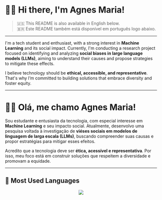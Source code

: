 # 👩‍💻 Hi there, I'm Agnes Maria!

> 🇺🇸 This README is also available in English below.  
> 🇧🇷 Este README também está disponível em português logo abaixo.

---

I'm a tech student and enthusiast, with a strong interest in **Machine Learning** and its social impact. Currently, I'm conducting a research project focused on identifying and analyzing **social biases in large language models (LLMs)**, aiming to understand their causes and propose strategies to mitigate these effects.

I believe technology should be **ethical, accessible, and representative**. That's why I’m committed to building solutions that embrace diversity and foster equity.

---
# 👩‍💻 Olá, me chamo Agnes Maria!

Sou estudante e entusiasta da tecnologia, com especial interesse em **Machine Learning** e seu impacto social. Atualmente, desenvolvo uma pesquisa voltada à investigação de **viéses sociais em modelos de linguagem de larga escala (LLMs)**, buscando compreender suas causas e propor estratégias para mitigar esses efeitos.

Acredito que a tecnologia deve ser **ética, acessível e representativa**. Por isso, meu foco está em construir soluções que respeitem a diversidade e promovam a equidade.

---

## 🧠 Most Used Languages

<p align="center">
  <img src="https://github-readme-stats.vercel.app/api/top-langs/?username=agnesmva&layout=compact&hide=html,css" />
</p>
